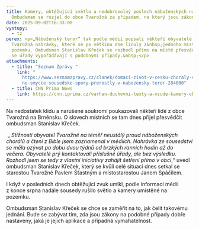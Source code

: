```yaml
---
title: Kamery, obtěžující světlo a nedobrovolný poslech náboženských nahrávek?
  Ombudsman se rozjel do obce Tvarožná za případem, na který jsou zákony krátké
date: 2025-09-02T16:33:00
vystupy:
  - tz
perex: <p>„Náboženský teror“ tak podle médií popsali někteří obyvatelé obce
  Tvarožná nahrávky, které se po většinu dne linuly z&nbsp;jednoho místního
  pozemku. Ombudsman Stanislav Křeček se rozhodl přímo na místě přesvědčit, jak
  se úřady vypořádávají s podobnými případy.&nbsp;</p>
attachments:
  - title: "Seznam Zprávy "
    link: "
      https://www.seznamzpravy.cz/clanek/domaci-zivot-v-cesku-choraly-v-nekonec\
      ne-smycce-sousedske-spory-prerostly-v-nabozensky-teror-284800"
  - title: CNN Prima News
    link: https://cnn.iprima.cz/varhan-duchovni-texty-a-vsude-kamery-obyvatele-tvarozne-privadi-k-silenstvi-mstivy-soused-483841
---
```

<p>Na nedostatek klidu a narušené soukromí poukazovali někteří lidé z&nbsp;obce Tvarožná na Brněnsku. O slovech místních se tam dnes přijel přesvědčit ombudsman Stanislav Křeček.</p>
<p>&nbsp;„
<i>Stížnosti obyvatel Tvarožné na téměř neustálý proud náboženských chorálů a čtení z&nbsp;Bible jsem zaznamenal v&nbsp;médiích. Nahrávka ze sousedství se měla ozývat po dobu dvou týdnů od brzkých ranních hodin až do večera. Obyvatelé prý kontaktovali příslušné úřady, ale bez výsledku. Rozhodl jsem se tedy z&nbsp;vlastní iniciativy zahájit šetření přímo v&nbsp;obci</i>,“ uvedl ombudsman Stanislav Křeček, který se kvůli celé situaci dnes setkal se starostou Tvarožné Pavlem Šťastným a místostarostou Janem Spáčilem.&nbsp;</p>
<p>I když v&nbsp;posledních dnech obtěžující zvuk umlkl, podle informací médií z&nbsp;konce srpna nadále sousedy rušilo světlo a kamery umístěné na pozemku.&nbsp;</p>
<p>Ombudsman Stanislav Křeček se chce se zaměřit na to, jak čelit takovému jednání. Bude se zabývat tím, zda jsou zákony na podobné případy dobře nastaveny, jaká je jejich aplikace a případná vymahatelnost.&nbsp;</p>
